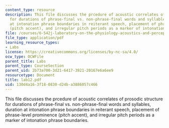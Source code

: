 ```yaml
---
content_type: resource
description: This file discusses the prcedure of acoustic correlates of prosodic structure
  for durations of phrase-final vs. non-phrase-final words and syllables, duration
  at intonation phrase boundaries in reiterant speech, placement of phrase-level prominence
  (pitch accent), and irregular pitch periods as a marker of intonation phrase boundaries.
file: /courses/6-542j-laboratory-on-the-physiology-acoustics-and-perception-of-speech-fall-2005/130d4a163f180830d24ba3886057c466_lab12.pdf
file_type: application/pdf
learning_resource_types:
- Labs
license: https://creativecommons.org/licenses/by-nc-sa/4.0/
ocw_type: OCWFile
parent_title: Labs
parent_type: CourseSection
parent_uid: 2b73a700-3d21-6417-3921-20167e6a6ee9
resourcetype: Document
title: lab12.pdf
uid: 130d4a16-3f18-0830-d24b-a3886057c466
---
```

This file discusses the prcedure of acoustic correlates of prosodic structure for durations of phrase-final vs. non-phrase-final words and syllables, duration at intonation phrase boundaries in reiterant speech, placement of phrase-level prominence (pitch accent), and irregular pitch periods as a marker of intonation phrase boundaries.